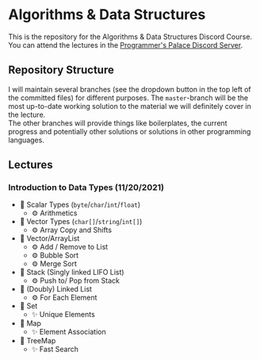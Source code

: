 # Algorithms & Data Structures
This is the repository for the Algorithms & Data Structures Discord Course.
You can attend the lectures in the 
[Programmer's Palace Discord Server](http://www.programmerspalace.com/).

## Repository Structure
I will maintain several branches (see the dropdown button in the top left of
the committed files) for different purposes. The `master`-branch will be the
most up-to-date working solution to the material we will definitely cover in
the lecture.  
The other branches will provide things like boilerplates, the current progress
and potentially other solutions or solutions in other programming languages.

## Lectures
### Introduction to Data Types (11/20/2021)
- 🧱 Scalar Types (`byte`/`char`/`int`/`float`)
  - ⚙️ Arithmetics
- 🧱 Vector Types (`char[]`/`string`/`int[]`)
  - ⚙️ Array Copy and Shifts
- 🧱 Vector/ArrayList
  - ⚙️ Add / Remove to List
  - ⚙️ Bubble Sort
  - ⚙️ Merge Sort
- 🧱 Stack (Singly linked LIFO List)
  - ⚙️ Push to/ Pop from Stack 
- 🧱 (Doubly) Linked List
  - ⚙️ For Each Element
- 🧱 Set
  - ✨ Unique Elements
- 🧱 Map
  - ✨ Element Association
- 🧱 TreeMap
  - ✨ Fast Search